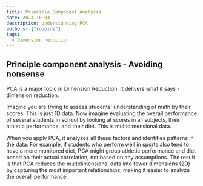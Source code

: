 ```yaml
---
title: Principle Component Analysis
date: 2024-10-03
description: Understanding PCA
authors: ["roopini"]
tags:
  - Dimension reduction
---
```


## Principle component analysis - Avoiding nonsense

PCA is a major topic in Dimension Reduction. It delivers what it says - dimension reduction. 

Imagine you are trying to assess students' understanding of math by their scores. This is just 1D data. Now imagine evaluating the overall performance of several students in school by looking at scores in all subjects, their athletic performance, and their diet. This is multidimensional data.

When you apply PCA, it analyzes all these factors and identifies patterns in the data. For example, if students who perform well in sports also tend to have a more monitored diet, PCA might group athletic performance and diet based on their actual correlation, not based on any assumptions. The result is that PCA reduces the multidimensional data into fewer dimensions (2D) by capturing the most important relationships, making it easier to analyze the overall performance.

